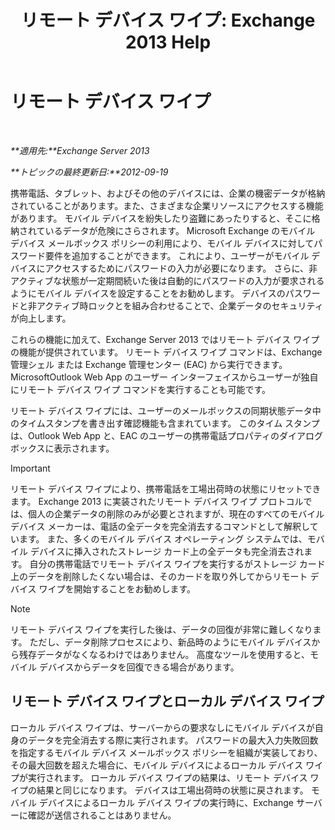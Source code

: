 ﻿---
title: 'リモート デバイス ワイプ: Exchange 2013 Help'
TOCTitle: リモート デバイス ワイプ
ms:assetid: cd615210-cd8a-48de-b3e3-8f9ec39ca380
ms:mtpsurl: https://technet.microsoft.com/ja-jp/library/Bb124591(v=EXCHG.150)
ms:contentKeyID: 49896481
ms.date: 04/24/2018
mtps_version: v=EXCHG.150
ms.translationtype: HT
---

# リモート デバイス ワイプ

 

_**適用先:**Exchange Server 2013_

_**トピックの最終更新日:**2012-09-19_

携帯電話、タブレット、およびその他のデバイスには、企業の機密データが格納されていることがあります。また、さまざまな企業リソースにアクセスする機能があります。 モバイル デバイスを紛失したり盗難にあったりすると、そこに格納されているデータが危険にさらされます。 Microsoft Exchange のモバイル デバイス メールボックス ポリシーの利用により、モバイル デバイスに対してパスワード要件を追加することができます。 これにより、ユーザーがモバイル デバイスにアクセスするためにパスワードの入力が必要になります。 さらに、非アクティブな状態が一定期間続いた後は自動的にパスワードの入力が要求されるようにモバイル デバイスを設定することをお勧めします。 デバイスのパスワードと非アクティブ時ロックとを組み合わせることで、企業データのセキュリティが向上します。

これらの機能に加えて、Exchange Server 2013 ではリモート デバイス ワイプの機能が提供されています。 リモート デバイス ワイプ コマンドは、Exchange 管理シェル または Exchange 管理センター (EAC) から実行できます。 MicrosoftOutlook Web App のユーザー インターフェイスからユーザーが独自にリモート デバイス ワイプ コマンドを実行することも可能です。

リモート デバイス ワイプには、ユーザーのメールボックスの同期状態データ中のタイムスタンプを書き出す確認機能も含まれています。 このタイム スタンプは、Outlook Web App と、EAC のユーザーの携帯電話プロパティのダイアログ ボックスに表示されます。


> [!IMPORTANT]
> リモート デバイス ワイプにより、携帯電話を工場出荷時の状態にリセットできます。 Exchange 2013 に実装されたリモート デバイス ワイプ プロトコルでは、個人の企業データの削除のみが必要とされますが、現在のすべてのモバイル デバイス メーカーは、電話の全データを完全消去するコマンドとして解釈しています。 また、多くのモバイル デバイス オペレーティング システムでは、モバイル デバイスに挿入されたストレージ カード上の全データも完全消去されます。 自分の携帯電話でリモート デバイス ワイプを実行するがストレージ カード上のデータを削除したくない場合は、そのカードを取り外してからリモート デバイス ワイプを開始することをお勧めします。




> [!NOTE]
> リモート デバイス ワイプを実行した後は、データの回復が非常に難しくなります。 ただし、データ削除プロセスにより、新品時のようにモバイル デバイスから残存データがなくなるわけではありません。 高度なツールを使用すると、モバイル デバイスからデータを回復できる場合があります。



## リモート デバイス ワイプとローカル デバイス ワイプ

ローカル デバイス ワイプは、サーバーからの要求なしにモバイル デバイスが自身のデータを完全消去する際に実行されます。 パスワードの最大入力失敗回数を指定するモバイル デバイス メールボックス ポリシーを組織が実装しており、その最大回数を超えた場合に、モバイル デバイスによるローカル デバイス ワイプが実行されます。 ローカル デバイス ワイプの結果は、リモート デバイス ワイプの結果と同じになります。 デバイスは工場出荷時の状態に戻されます。 モバイル デバイスによるローカル デバイス ワイプの実行時に、Exchange サーバーに確認が送信されることはありません。


